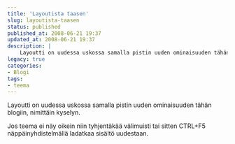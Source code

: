 ```yaml
---
title: 'Layoutista taasen'
slug: layoutista-taasen
status: published
published_at: 2008-06-21 19:37
updated_at: 2008-06-21 19:37
description: |
    Layoutti on uudessa uskossa samalla pistin uuden ominaisuuden tähän blogiin, nimittäin kyselyn. Jos teema ei näy oikein niin tyhjentäkää välimuisti tai sitten CTRL+F5 näppäinyhdistelmällä ladatkaa sisältö uudestaan.
legacy: true
categories:
- Blogi
tags:
- teema
---
```


<p>Layoutti on uudessa uskossa samalla pistin uuden ominaisuuden tähän blogiin, nimittäin kyselyn.</p>
<p>Jos teema ei näy oikein niin tyhjentäkää välimuisti tai sitten CTRL+F5 näppäinyhdistelmällä ladatkaa sisältö uudestaan.</p>